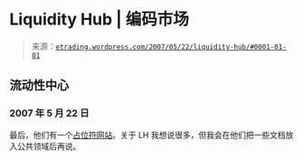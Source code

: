 <!--yml

分类：未分类

日期：2024-05-12 19:46:59

-->

# Liquidity Hub | 编码市场

> 来源：[`etrading.wordpress.com/2007/05/22/liquidity-hub/#0001-01-01`](https://etrading.wordpress.com/2007/05/22/liquidity-hub/#0001-01-01)

## 流动性中心

### 2007 年 5 月 22 日

最后，他们有一个[占位符网站](http://www.liquidityhub.com/)。关于 LH 我想说很多，但我会在他们把一些文档放入公共领域后再说。
